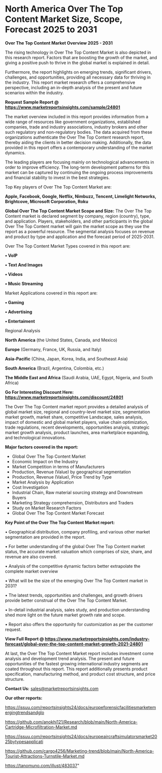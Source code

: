 # North America Over The Top Content Market Size, Scope, Forecast 2025 to 2031

<Strong> Over The Top Content Market Overview 2025 - 2031</strong>

The rising technology in Over The Top Content Market is also depicted in this research report. Factors that are boosting the growth of the market, and giving a positive push to thrive in the global market is explained in detail.

Furthermore, the report highlights on emerging trends, significant drivers, challenges, and opportunities, providing all necessary data for thriving in the industry. This report market research offers a comprehensive perspective, including an in-depth analysis of the present and future scenarios within the industry.

<strong>Request Sample Report @ <a href=https://www.marketreportsinsights.com/sample/24801>https://www.marketreportsinsights.com/sample/24801</a></strong>

The market overview included in this report provides information from a wide range of resources like government organizations, established companies, trade and industry associations, industry brokers and other such regulatory and non-regulatory bodies. The data acquired from these organizations authenticate the Over The Top Content research report, thereby aiding the clients in better decision making. Additionally, the data provided in this report offers a contemporary understanding of the market dynamics.

The leading players are focusing mainly on technological advancements in order to improve efficiency. The long-term development patterns for this market can be captured by continuing the ongoing process improvements and financial stability to invest in the best strategies.

Top Key players of Over The Top Content Market are:

<strong>Apple, Facebook, Google, Netflix, Nimbuzz, Tencent, Limelight Networks, Brightcove, Microsoft Corporation, Roku</strong>

<strong><b>Global Over The Top Content Market Scope and Size:</b></strong>
The Over The Top Content market is declared segment by company, region (country), type, and application. Players, stakeholders, and other participants in the global Over The Top Content market will gain the market scope as they use the report as a powerful resource. The segmental analysis focuses on revenue and product by type and application and the forecast period of 2025-2031.

Over The Top Content Market Types covered in this report are:

<strong>• VoIP

• Text And Images

• Videos

• Music Streaming</strong>

Market Applications covered in this report are:

<strong>• Gaming

• Advertising

• Entertaiment</strong> 

Regional Analysis

<strong>North America</strong> (the United States, Canada, and Mexico)

<strong>Europe</strong> (Germany, France, UK, Russia, and Italy)

<strong>Asia-Pacific</strong> (China, Japan, Korea, India, and Southeast Asia)

<strong>South America</strong> (Brazil, Argentina, Colombia, etc.)

<strong>The Middle East and Africa</strong> (Saudi Arabia, UAE, Egypt, Nigeria, and South Africa)

<strong>Go For Interesting Discount Here: <a href=https://www.marketreportsinsights.com/discount/24801>https://www.marketreportsinsights.com/discount/24801</a></strong>

The Over The Top Content market report provides a detailed analysis of global market size, regional and country-level market size, segmentation market growth, market share, competitive Landscape, sales analysis, impact of domestic and global market players, value chain optimization, trade regulations, recent developments, opportunities analysis, strategic market growth analysis, product launches, area marketplace expanding, and technological innovations.

<strong><b>Major factors covered in the report:</b></strong>
<ul>
  <li>Global Over The Top Content Market </li>
  <li>Economic Impact on the Industry</li>
  <li>Market Competition in terms of Manufacturers</li>
  <li>Production, Revenue (Value) by geographical segmentation</li>
  <li>Production, Revenue (Value), Price Trend by Type</li>
  <li>Market Analysis by Application</li>
  <li>Cost Investigation</li>
  <li>Industrial Chain, Raw material sourcing strategy and Downstream Buyers</li>
  <li>Marketing Strategy comprehension, Distributors and Traders</li>
  <li>Study on Market Research Factors</li>
  <li>Global Over The Top Content Market Forecast</li>
</ul>

<strong><b>Key Point of the Over The Top Content Market report:</b></strong>

• Geographical distribution, company profiling, and various other market segmentation are provided in the report.

• For better understanding of the global Over The Top Content market status, the accurate market valuation which comprises of size, share, and revenue are also covered.

• Analysis of the competitive dynamic factors better extrapolate the complete market overview

• What will be the size of the emerging Over The Top Content market in 2031?

• The latest trends, opportunities and challenges, and growth drivers provide better construal of the Over The Top Content Market.

• In-detail industrial analysis, sales study, and production understanding shed more light on the future market growth rate and scope.

• Report also offers the opportunity for customization as per the customer request.

<strong><b>View Full Report @ <a href=https://www.marketreportsinsights.com/industry-forecast/global-over-the-top-content-market-growth-2021-24801>https://www.marketreportsinsights.com/industry-forecast/global-over-the-top-content-market-growth-2021-24801</a></b></strong>


At last, the Over The Top Content Market report includes investment come analysis and development trend analysis. The present and future opportunities of the fastest growing international industry segments are coated throughout this report. This report additionally presents product specification, manufacturing method, and product cost structure, and price structure.

<strong>Contact Us:</strong>
sales@marketreportsinsights.com

<strong>Our other reports:</strong>

<a href=https://issuu.com/reportsinsights24/docs/europeforensicfacilitiesmarketemergingtrendsandglo>https://issuu.com/reportsinsights24/docs/europeforensicfacilitiesmarketemergingtrendsandglo</a>

<a href=https://github.com/anokhi121/Research/blob/main/North-America-Cartridge-Microfiltration-Market.md>https://github.com/anokhi121/Research/blob/main/North-America-Cartridge-Microfiltration-Market.md</a>

<a href=https://issuu.com/reportsinsights24/docs/europeaircraftsimulatorsmarket2025bytypesapplicati>https://issuu.com/reportsinsights24/docs/europeaircraftsimulatorsmarket2025bytypesapplicati</a>

<a href=https://github.com/cargo4256/Marketing-trend/blob/main/North-America-Tourist-Attractions-Turnstile-Market.md>https://github.com/cargo4256/Marketing-trend/blob/main/North-America-Tourist-Attractions-Turnstile-Market.md</a>

<a href=https://tanomuno.com/illust/483037>https://tanomuno.com/illust/483037</a>"

